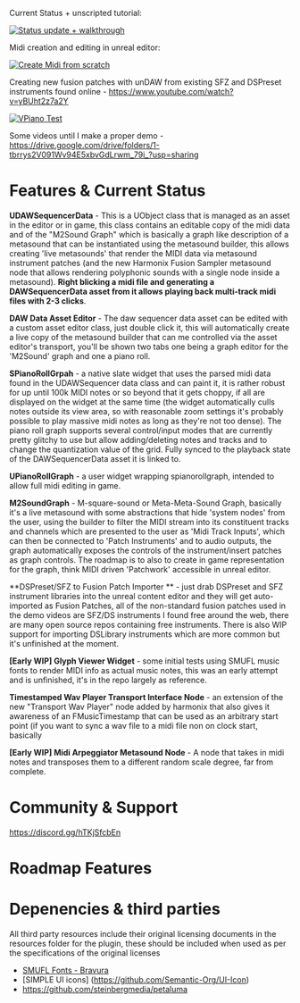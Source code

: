 Current Status + unscripted tutorial:

[![Status update + walkthrough](https://img.youtube.com/vi/03D83qDnJc8/0.jpg)](https://www.youtube.com/watch?v=03D83qDnJc8)

Midi creation and editing in unreal editor: 

[![Create Midi from scratch](https://img.youtube.com/vi/6XvwXRE4sAw/0.jpg)](https://www.youtube.com/watch?v=6XvwXRE4sAw)

Creating new fusion patches with unDAW from existing SFZ and DSPreset instruments found online - https://www.youtube.com/watch?v=yBUht2z7a2Y

[![VPiano Test](https://img.youtube.com/vi/NkY0bB5pHyE/0.jpg)](https://www.youtube.com/watch?v=NkY0bB5pHyE)


Some videos until I make a proper demo - https://drive.google.com/drive/folders/1-tbrrys2V091Wv94E5xbvGdLrwm_79i_?usp=sharing

# Features & Current Status 

**UDAWSequencerData** - This is a UObject class that is managed as an asset in the editor or in game, this class contains an editable copy of the midi data and of the "M2Sound Graph" which is basically a graph like description of a metasound that can be instantiated using the metasound builder, this allows creating 'live metasounds' that render the MIDI data via metasound instrument patches (and the new Harmonix Fusion Sampler metasound node that allows rendering polyphonic sounds with a single node inside a metasound). **Right blicking a midi file and generating a DAWSequencerData asset from it allows playing back multi-track midi files with 2-3 clicks**.

**DAW Data Asset Editor** - The daw sequencer data asset can be edited with a custom asset editor class, just double click it, this will automatically create a live copy of the metasound builder that can me controlled via the asset editor's transport, you'll be shown two tabs one being a graph editor for the 'M2Sound' graph and one a piano roll. 

**SPianoRollGrpah** - a native slate widget that uses the parsed midi data found in the UDAWSequencer data class and can paint it, it is rather robust for up until 100k MIDI notes or so beyond that it gets choppy, if all are displayed on the widget at the same time (the widget automatically culls notes outside its view area, so with reasonable zoom settings it's probably possible to play massive midi notes as long as they're not too dense). The piano roll graph supports several control/input modes that are currently pretty glitchy to use but allow adding/deleting notes and tracks and to change the quantization value of the grid. Fully synced to the playback state of the DAWSequencerData asset it is linked to.

**UPianoRollGraph** - a user widget wrapping spianorollgraph, intended to allow full midi editing in game.

**M2SoundGraph** - M-square-sound or Meta-Meta-Sound Graph, basically it's a live metasound with some abstractions that hide 'system nodes' from the user, using the builder to filter the MIDI stream into its constituent tracks and channels which are presented to the user as 'Midi Track Inputs', which can then be connected to 'Patch Instruments' and to audio outputs, the graph automatically exposes the controls of the instrument/insert patches as graph controls. The roadmap is to also to create in game representation for the graph, think MIDI driven 'Patchwork' accessible in unreal editor.

**DSPreset/SFZ to Fusion Patch Importer ** - just drab DSPreset and SFZ instrument libraries into the unreal content editor and they will get auto-imported as Fusion Patches, all of the non-standard fusion patches used in the demo videos are SFZ/DS instruments I found free around the web, there are many open source repos containing free instruments. There is also WIP support for importing DSLibrary instruments which are more common but it's unfinished at the moment. 

**[Early WIP] Glyph Viewer Widget** - some initial tests using SMUFL music fonts to render MIDI info as actual music notes, this was an early attempt and is unfinished, it's in the repo largely as reference.

**Timestamped Wav Player Transport Interface Node** - an extension of the new "Transport Wav Player" node added by harmonix that also gives it awareness of an FMusicTimestamp that can be used as an arbitrary start point (if you want to sync a wav file to a midi file non on clock start, basically

**[Early WIP] Midi Arpeggiator Metasound Node** - A node that takes in midi notes and transposes them to a different random scale degree, far from complete. 

# Community & Support

https://discord.gg/hTKjSfcbEn


# Roadmap Features

# Depenencies & third parties
All third party resources include their original licensing documents in the resources folder for the plugin, these should be included when used as per the specifications of the original licenses 
- [SMUFL Fonts - Bravura](https://github.com/steinbergmedia/bravura)
- [SIMPLE UI icons] (https://github.com/Semantic-Org/UI-Icon)
- https://github.com/steinbergmedia/petaluma


